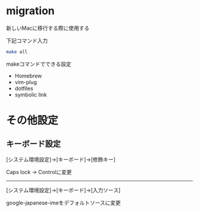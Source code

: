 # migration

新しいMacに移行する際に使用する

下記コマンド入力
```zsh
make all
```

makeコマンドでできる設定
- Homebrew
- vim-plug
- dotfiles
- symbolic link

# その他設定

## キーボード設定
[システム環境設定]→[キーボード]→[修飾キー]

Caps lock → Controlに変更

---

[システム環境設定]→[キーボード]→[入力ソース]

google-japanese-imeをデフォルトソースに変更
